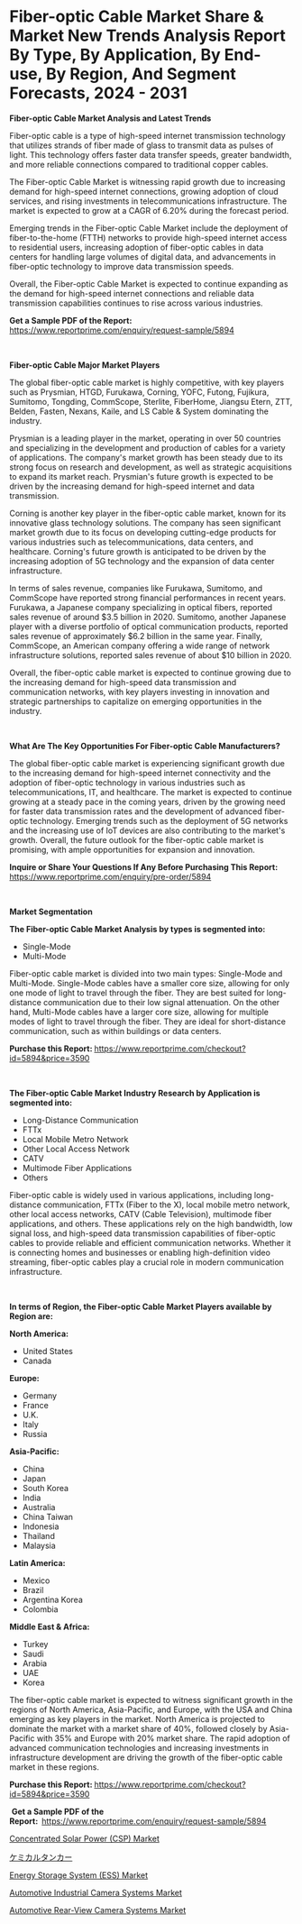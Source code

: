 <p><h1>Fiber-optic Cable Market Share & Market New Trends Analysis Report By Type, By Application, By End-use, By Region, And Segment Forecasts, 2024 - 2031</h1></p><p><strong>Fiber-optic Cable Market Analysis and Latest Trends</strong></p>
<p><p>Fiber-optic cable is a type of high-speed internet transmission technology that utilizes strands of fiber made of glass to transmit data as pulses of light. This technology offers faster data transfer speeds, greater bandwidth, and more reliable connections compared to traditional copper cables.</p><p>The Fiber-optic Cable Market is witnessing rapid growth due to increasing demand for high-speed internet connections, growing adoption of cloud services, and rising investments in telecommunications infrastructure. The market is expected to grow at a CAGR of 6.20% during the forecast period.</p><p>Emerging trends in the Fiber-optic Cable Market include the deployment of fiber-to-the-home (FTTH) networks to provide high-speed internet access to residential users, increasing adoption of fiber-optic cables in data centers for handling large volumes of digital data, and advancements in fiber-optic technology to improve data transmission speeds.</p><p>Overall, the Fiber-optic Cable Market is expected to continue expanding as the demand for high-speed internet connections and reliable data transmission capabilities continues to rise across various industries.</p></p>
<p><strong>Get a Sample PDF of the Report:&nbsp;</strong> <a href="https://www.reportprime.com/enquiry/request-sample/5894">https://www.reportprime.com/enquiry/request-sample/5894</a></p>
<p>&nbsp;</p>
<p><strong>Fiber-optic Cable Major Market Players</strong></p>
<p><p>The global fiber-optic cable market is highly competitive, with key players such as Prysmian, HTGD, Furukawa, Corning, YOFC, Futong, Fujikura, Sumitomo, Tongding, CommScope, Sterlite, FiberHome, Jiangsu Etern, ZTT, Belden, Fasten, Nexans, Kaile, and LS Cable & System dominating the industry.</p><p>Prysmian is a leading player in the market, operating in over 50 countries and specializing in the development and production of cables for a variety of applications. The company's market growth has been steady due to its strong focus on research and development, as well as strategic acquisitions to expand its market reach. Prysmian's future growth is expected to be driven by the increasing demand for high-speed internet and data transmission.</p><p>Corning is another key player in the fiber-optic cable market, known for its innovative glass technology solutions. The company has seen significant market growth due to its focus on developing cutting-edge products for various industries such as telecommunications, data centers, and healthcare. Corning's future growth is anticipated to be driven by the increasing adoption of 5G technology and the expansion of data center infrastructure.</p><p>In terms of sales revenue, companies like Furukawa, Sumitomo, and CommScope have reported strong financial performances in recent years. Furukawa, a Japanese company specializing in optical fibers, reported sales revenue of around $3.5 billion in 2020. Sumitomo, another Japanese player with a diverse portfolio of optical communication products, reported sales revenue of approximately $6.2 billion in the same year. Finally, CommScope, an American company offering a wide range of network infrastructure solutions, reported sales revenue of about $10 billion in 2020.</p><p>Overall, the fiber-optic cable market is expected to continue growing due to the increasing demand for high-speed data transmission and communication networks, with key players investing in innovation and strategic partnerships to capitalize on emerging opportunities in the industry.</p></p>
<p>&nbsp;</p>
<p><strong>What Are The Key Opportunities For Fiber-optic Cable Manufacturers?</strong></p>
<p><p>The global fiber-optic cable market is experiencing significant growth due to the increasing demand for high-speed internet connectivity and the adoption of fiber-optic technology in various industries such as telecommunications, IT, and healthcare. The market is expected to continue growing at a steady pace in the coming years, driven by the growing need for faster data transmission rates and the development of advanced fiber-optic technology. Emerging trends such as the deployment of 5G networks and the increasing use of IoT devices are also contributing to the market's growth. Overall, the future outlook for the fiber-optic cable market is promising, with ample opportunities for expansion and innovation.</p></p>
<p><strong>Inquire or Share Your Questions If Any Before Purchasing This Report:</strong> <a href="https://www.reportprime.com/enquiry/pre-order/5894">https://www.reportprime.com/enquiry/pre-order/5894</a></p>
<p>&nbsp;</p>
<p><strong>Market Segmentation</strong></p>
<p><strong>The Fiber-optic Cable Market Analysis by types is segmented into:</strong></p>
<p><ul><li>Single-Mode</li><li>Multi-Mode</li></ul></p>
<p><p>Fiber-optic cable market is divided into two main types: Single-Mode and Multi-Mode. Single-Mode cables have a smaller core size, allowing for only one mode of light to travel through the fiber. They are best suited for long-distance communication due to their low signal attenuation. On the other hand, Multi-Mode cables have a larger core size, allowing for multiple modes of light to travel through the fiber. They are ideal for short-distance communication, such as within buildings or data centers.</p></p>
<p><strong>Purchase this Report:&nbsp;</strong><a href="https://www.reportprime.com/checkout?id=5894&price=3590">https://www.reportprime.com/checkout?id=5894&price=3590</a></p>
<p>&nbsp;</p>
<p><strong>The Fiber-optic Cable Market Industry Research by Application is segmented into:</strong></p>
<p><ul><li>Long-Distance Communication</li><li>FTTx</li><li>Local Mobile Metro Network</li><li>Other Local Access Network</li><li>CATV</li><li>Multimode Fiber Applications</li><li>Others</li></ul></p>
<p><p>Fiber-optic cable is widely used in various applications, including long-distance communication, FTTx (Fiber to the X), local mobile metro network, other local access networks, CATV (Cable Television), multimode fiber applications, and others. These applications rely on the high bandwidth, low signal loss, and high-speed data transmission capabilities of fiber-optic cables to provide reliable and efficient communication networks. Whether it is connecting homes and businesses or enabling high-definition video streaming, fiber-optic cables play a crucial role in modern communication infrastructure.</p></p>
<p>&nbsp;</p>
<p><strong>In terms of Region, the Fiber-optic Cable Market Players available by Region are:</strong></p>
<p>
    <p> <strong> North America: </strong>
        <ul>
            <li>United States</li>
            <li>Canada</li>
        </ul>
        </p> 
    <p> <strong> Europe: </strong>
        <ul>
            <li>Germany</li>
            <li>France</li>
            <li>U.K.</li>
            <li>Italy</li>
            <li>Russia</li>
        </ul>
        </p> 
    <p> <strong> Asia-Pacific: </strong>
        <ul>
            <li>China</li>
            <li>Japan</li>
            <li>South Korea</li>
            <li>India</li>
            <li>Australia</li>
            <li>China Taiwan</li>
            <li>Indonesia</li>
            <li>Thailand</li>
            <li>Malaysia</li>
        </ul>
        </p> 
    <p> <strong> Latin America: </strong>
        <ul>
            <li>Mexico</li>
            <li>Brazil</li>
            <li>Argentina Korea</li>
            <li>Colombia</li>
        </ul>
        </p> 
    <p> <strong> Middle East & Africa: </strong>
        <ul>
            <li>Turkey</li>
            <li>Saudi</li>
            <li>Arabia</li>
            <li>UAE</li>
            <li>Korea</li>
        </ul>
    </p>
    </p>
<p><p>The fiber-optic cable market is expected to witness significant growth in the regions of North America, Asia-Pacific, and Europe, with the USA and China emerging as key players in the market. North America is projected to dominate the market with a market share of 40%, followed closely by Asia-Pacific with 35% and Europe with 20% market share. The rapid adoption of advanced communication technologies and increasing investments in infrastructure development are driving the growth of the fiber-optic cable market in these regions.</p></p>
<p><strong>Purchase this Report: </strong><a href="https://www.reportprime.com/checkout?id=5894&price=3590">https://www.reportprime.com/checkout?id=5894&price=3590</a></p>
<p>&nbsp;<strong>Get a Sample PDF of the Report:&nbsp;&nbsp;</strong><a href="https://www.reportprime.com/enquiry/request-sample/5894">https://www.reportprime.com/enquiry/request-sample/5894</a></p>
<p><strong></strong></p>
<p><p><a href="https://github.com/jaidynmorantestelletmjzya/Market-Research-Report-List-2/blob/main/concentrated-solar-power-csp-market.md">Concentrated Solar Power (CSP) Market</a></p><p><a href="https://github.com/nxboeu02965442/Market-Research-Report-List-1/blob/main/375825417192.md">ケミカルタンカー</a></p><p><a href="https://github.com/ruddyyedelwadw/Market-Research-Report-List-1/blob/main/energy-storage-system-ess-market.md">Energy Storage System (ESS) Market</a></p><p><a href="https://issuu.com/reportprime-2/docs/automotive-industrial-camera-systems-market-size-2">Automotive Industrial Camera Systems Market</a></p><p><a href="https://issuu.com/reportprime-2/docs/automotive-rear-view-camera-systems-market-size-20">Automotive Rear-View Camera Systems Market</a></p></p>